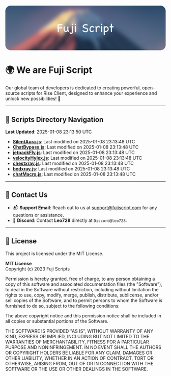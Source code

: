 ![Banner](.github/b.webp)

# 🌍 **We are Fuji Script**

Our global team of developers is dedicated to creating powerful, open-source scripts for Rise Client, designed to enhance your experience and unlock new possibilities! 🌟

---
<!-- SCRIPTS_NAVIGATION_START -->
## 📂 **Scripts Directory Navigation**

**Last Updated**: 2025-01-08 23:13:50 UTC

- **[SilentAura.js](scripts/SilentAura.js)**: Last modified on 2025-01-08 23:13:48 UTC
- **[ChatBypass.js](scripts/ChatBypass.js)**: Last modified on 2025-01-08 23:13:48 UTC
- **[jetpackFly.js](scripts/jetpackFly.js)**: Last modified on 2025-01-08 23:13:48 UTC
- **[velocityHylex.js](scripts/velocityHylex.js)**: Last modified on 2025-01-08 23:13:48 UTC
- **[chestxray.js](scripts/chestxray.js)**: Last modified on 2025-01-08 23:13:48 UTC
- **[bedxray.js](scripts/bedxray.js)**: Last modified on 2025-01-08 23:13:48 UTC
- **[chatMacro.js](scripts/chatMacro.js)**: Last modified on 2025-01-08 23:13:48 UTC

<!-- SCRIPTS_NAVIGATION_END -->

---

## 💬 **Contact Us**  
- 📬 **Support Email**: Reach out to us at [support@fujiscript.com](mailto:support@fujiscript.com) for any questions or assistance.  
- 💬 **Discord**: Contact **Leo728** directly at `Discord@leo728`.

---

## 📜 **License**

This project is licensed under the MIT License.  

**MIT License**  
Copyright (c) 2023 Fuji Scripts  

Permission is hereby granted, free of charge, to any person obtaining a copy of this software and associated documentation files (the "Software"), to deal in the Software without restriction, including without limitation the rights to use, copy, modify, merge, publish, distribute, sublicense, and/or sell copies of the Software, and to permit persons to whom the Software is furnished to do so, subject to the following conditions:  

The above copyright notice and this permission notice shall be included in all copies or substantial portions of the Software.  

THE SOFTWARE IS PROVIDED "AS IS", WITHOUT WARRANTY OF ANY KIND, EXPRESS OR IMPLIED, INCLUDING BUT NOT LIMITED TO THE WARRANTIES OF MERCHANTABILITY, FITNESS FOR A PARTICULAR PURPOSE AND NONINFRINGEMENT. IN NO EVENT SHALL THE AUTHORS OR COPYRIGHT HOLDERS BE LIABLE FOR ANY CLAIM, DAMAGES OR OTHER LIABILITY, WHETHER IN AN ACTION OF CONTRACT, TORT OR OTHERWISE, ARISING FROM, OUT OF OR IN CONNECTION WITH THE SOFTWARE OR THE USE OR OTHER DEALINGS IN THE SOFTWARE.  
